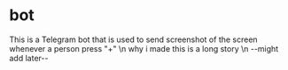 # bot

This is a Telegram bot that is used to send screenshot of the screen whenever a person press "+"
\n why i made this is a long story
 \n --might add later--
